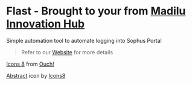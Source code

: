 # Flast - Brought to your from [Madilu Innovation Hub](https://madilu.in/)
Simple automation tool to automate logging into Sophus Portal

> Refer to our [Website](https://ujwalnk.github.io/Flast/) for more details

<a href="https://icons8.com/illustrations/author/zD2oqC8lLBBA">Icons 8</a> from <a href="https://icons8.com/illustrations">Ouch!</a> <br />

<a target="_blank" href="https://icons8.com/icon/GmN2GT4yj35L/abstract">Abstract</a> icon by <a target="_blank" href="https://icons8.com">Icons8</a>
